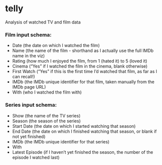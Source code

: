 # telly
Analysis of watched TV and film data

### Film input schema:
* Date (the date on which I watched the film)
* Name (the name of the film - shorthand as I actually use the full IMDb name in the viz)
* Rating (how much I enjoyed the film, from 1 (hated it) to 5 (loved it)
* Cinema (“Yes” if I watched the film in the cinema, blank otherwise)
* First Watch (“Yes” if this is the first time I’d watched that film, as far as I can recall!)
* IMDb (the IMDb unique identifier for that film, taken manually from the IMDb page URL)
* With (who I watched the film with)

### Series input schema:
* Show (the name of the TV series)
* Season (the season of the series)
* Start Date (the date on which I started watching that season)
* End Date (the date on which I finished watching that season, or blank if not yet finished)
* IMDb (the IMDb unique identifier for that series)
* With
* Latest Episode (if I haven’t yet finished the season, the number of the episode I watched last)
